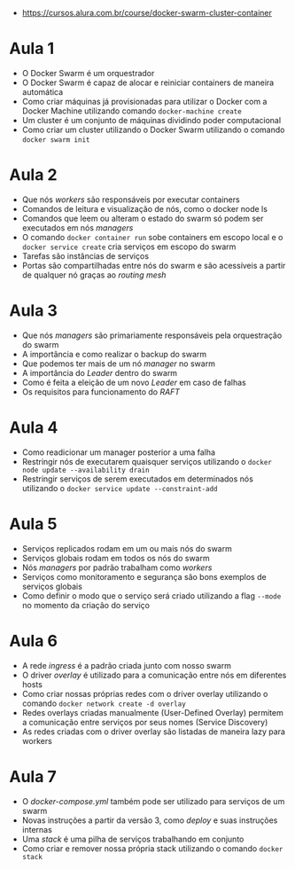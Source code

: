 * https://cursos.alura.com.br/course/docker-swarm-cluster-container
# Aula 1
* O Docker Swarm é um orquestrador
* O Docker Swarm é capaz de alocar e reiniciar containers de maneira automática
* Como criar máquinas já provisionadas para utilizar o Docker com a Docker Machine utilizando comando `docker-machine create`
* Um cluster é um conjunto de máquinas dividindo poder computacional
* Como criar um cluster utilizando o Docker Swarm utilizando o comando `docker swarm init`
# Aula 2
* Que nós *workers* são responsáveis por executar containers
* Comandos de leitura e visualização de nós, como o docker node ls
* Comandos que leem ou alteram o estado do swarm só podem ser executados em nós *managers*
* O comando `docker container run` sobe containers em escopo local e o `docker service create` cria serviços em escopo do swarm
* Tarefas são instâncias de serviços
* Portas são compartilhadas entre nós do swarm e são acessíveis a partir de qualquer nó graças ao *routing mesh*
# Aula 3
* Que nós *managers* são primariamente responsáveis pela orquestração do swarm
* A importância e como realizar o backup do swarm
* Que podemos ter mais de um nó *manager* no swarm
* A importância do *Leader* dentro do swarm
* Como é feita a eleição de um novo *Leader* em caso de falhas
* Os requisitos para funcionamento do *RAFT*
# Aula 4
* Como readicionar um manager posterior a uma falha
* Restringir nós de executarem quaisquer serviços utilizando o `docker node update --availability drain`
* Restringir serviços de serem executados em determinados nós utilizando o `docker service update --constraint-add`

# Aula 5
* Serviços replicados rodam em um ou mais nós do swarm
* Serviços globais rodam em todos os nós do swarm
* Nós *managers* por padrão trabalham como *workers*
* Serviços como monitoramento e segurança são bons exemplos de serviços globais
* Como definir o modo que o serviço será criado utilizando a flag `--mode` no momento da criação do serviço

# Aula 6
* A rede *ingress* é a padrão criada junto com nosso swarm
* O driver *overlay* é utilizado para a comunicação entre nós em diferentes hosts
* Como criar nossas próprias redes com o driver overlay utilizando o comando `docker network create -d overlay`
* Redes overlays criadas manualmente (User-Defined Overlay) permitem a comunicação entre serviços por seus nomes (Service Discovery)
* As redes criadas com o driver overlay são listadas de maneira lazy para workers

# Aula 7
* O *docker-compose.yml* também pode ser utilizado para serviços de um swarm
* Novas instruções a partir da versão 3, como *deploy* e suas instruções internas
* Uma *stack* é uma pilha de serviços trabalhando em conjunto
* Como criar e remover nossa própria stack utilizando o comando `docker stack`